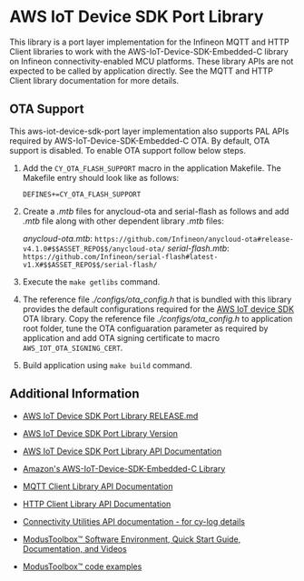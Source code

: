 # AWS IoT Device SDK Port Library

This library is a port layer implementation for the Infineon MQTT and HTTP Client libraries to work with the AWS-IoT-Device-SDK-Embedded-C library on Infineon connectivity-enabled MCU platforms. These library APIs are not expected to be called by application directly. See the MQTT and HTTP Client library documentation for more details.

## OTA Support

This aws-iot-device-sdk-port layer implementation also supports PAL APIs required by AWS-IoT-Device-SDK-Embedded-C OTA.
By default, OTA support is disabled. To enable OTA support follow below steps.

1. Add the `CY_OTA_FLASH_SUPPORT` macro in the application Makefile. The Makefile entry should look like as follows:
    ```
    DEFINES+=CY_OTA_FLASH_SUPPORT
    ```

2. Create a *.mtb* files for anycloud-ota and serial-flash as follows and add *.mtb* file along with other dependent library *.mtb* files:

   *anycloud-ota.mtb*: `https://github.com/Infineon/anycloud-ota#release-v4.1.0#$$ASSET_REPO$$/anycloud-ota/`
   *serial-flash.mtb*: `https://github.com/Infineon/serial-flash#latest-v1.X#$$ASSET_REPO$$/serial-flash/`

3. Execute the `make getlibs` command.

4. The reference file *./configs/ota_config.h* that is bundled with this library provides the default configurations required for the [AWS IoT device SDK](https://github.com/aws/aws-iot-device-sdk-embedded-C/tree/202103.00) OTA library. Copy the reference file *./configs/ota_config.h* to application root folder, tune the OTA configuaration parameter as required by application and add OTA signing certificate to macro `AWS_IOT_OTA_SIGNING_CERT`.

5. Build application using `make build` command.


## Additional Information

- [AWS IoT Device SDK Port Library RELEASE.md](./RELEASE.md)

- [AWS IoT Device SDK Port Library Version](./version.xml)

- [AWS IoT Device SDK Port Library API Documentation](https://infineon.github.io/aws-iot-device-sdk-port/api_reference_manual/html/index.html)

- [Amazon's AWS-IoT-Device-SDK-Embedded-C Library](https://github.com/aws/aws-iot-device-sdk-embedded-C/tree/202103.00)

- [MQTT Client Library API Documentation](https://infineon.github.io/mqtt/api_reference_manual/html/index.html)

- [HTTP Client Library API Documentation](https://infineon.github.io/http-client/api_reference_manual/html/index.html)

- [Connectivity Utilities API documentation - for cy-log details](https://infineon.github.io/connectivity-utilities/api_reference_manual/html/group__logging__utils.html)

- [ModusToolbox&trade; Software Environment, Quick Start Guide, Documentation, and Videos](https://www.infineon.com/cms/en/design-support/tools/sdk/modustoolbox-software/)

- [ModusToolbox&trade; code examples](https://github.com/Infineon/Code-Examples-for-ModusToolbox-Software)

